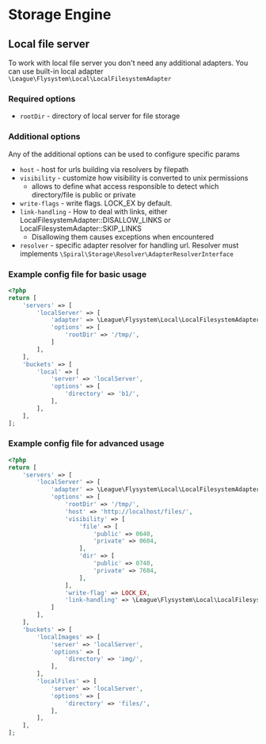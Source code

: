 # Storage Engine

## Local file server
To work with local file server you don't need any additional adapters. 
You can use built-in local adapter `\League\Flysystem\Local\LocalFilesystemAdapter`

### Required options
- `rootDir` - directory of local server for file storage

### Additional options
Any of the additional options can be used to configure specific params
- `host` - host for urls building via resolvers by filepath
- `visibility` - customize how visibility is converted to unix permissions
  * allows to define what access responsible to detect which directory/file is public or private
- `write-flags` - write flags. LOCK_EX by default.
- `link-handling` - How to deal with links, either LocalFilesystemAdapter::DISALLOW_LINKS or LocalFilesystemAdapter::SKIP_LINKS
  * Disallowing them causes exceptions when encountered
- `resolver` - specific adapter resolver for handling url. Resolver must implements `\Spiral\Storage\Resolver\AdapterResolverInterface`

### Example config file for basic usage
```php
<?php
return [
    'servers' => [
        'localServer' => [
            'adapter' => \League\Flysystem\Local\LocalFilesystemAdapter::class,
            'options' => [
                'rootDir' => '/tmp/',
            ]
        ],
    ],
    'buckets' => [
        'local' => [
            'server' => 'localServer',
            'options' => [
                'directory' => 'b1/',
            ],
        ],
    ],
];
```

### Example config file for advanced usage
```php
<?php
return [
    'servers' => [
        'localServer' => [
            'adapter' => \League\Flysystem\Local\LocalFilesystemAdapter::class,
            'options' => [
                'rootDir' => '/tmp/',
                'host' => 'http://localhost/files/',
                'visibility' => [
                    'file' => [
                        'public' => 0640,
                        'private' => 0604,
                    ],
                    'dir' => [
                        'public' => 0740,
                        'private' => 7604,
                    ],
                ],
                'write-flag' => LOCK_EX,
                'link-handling' => \League\Flysystem\Local\LocalFilesystemAdapter::DISALLOW_LINKS,
            ]
        ],
    ],
    'buckets' => [
        'localImages' => [
            'server' => 'localServer',
            'options' => [
                'directory' => 'img/',
            ],
        ],
        'localFiles' => [
            'server' => 'localServer',
            'options' => [
                'directory' => 'files/',
            ],
        ],
    ],
];
```
